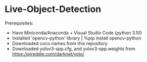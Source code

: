 # Live-Object-Detection
Prerequisites:
- Have Miniconda/Anaconda + Visual Studio Code (python 3.10)
- Installed 'opencv-python' library | %pip install opencv-python
- Downloaded coco.names from this repository
- Downloaded yolov3-spp.cfg, and yolov3-spp.weights from https://pjreddie.com/darknet/yolo/
